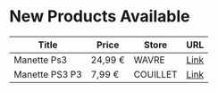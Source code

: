 # New Products Available

| Title | Price | Store | URL |
|---|---|---|---|
| Manette Ps3 | 24,99 € | WAVRE | [Link](https://www.cashconverters.be/fr/accessoires-jeux-video/772378-manette-ps3.html) |
| Manette PS3 P3 | 7,99 € | COUILLET | [Link](https://www.cashconverters.be/fr/accessoires-jeux-video/772090-manette-ps3-p3.html) |
